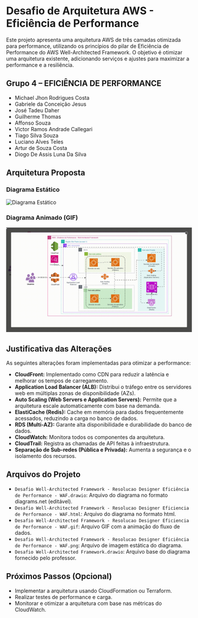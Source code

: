 # Desafio de Arquitetura AWS - Eficiência de Performance

Este projeto apresenta uma arquitetura AWS de três camadas otimizada para performance, utilizando os princípios do pilar de Eficiência de Performance do AWS Well-Architected Framework. O objetivo é otimizar uma arquitetura existente, adicionando serviços e ajustes para maximizar a performance e a resiliência.

## Grupo 4 – EFICIÊNCIA DE PERFORMANCE

* Michael Jhon Rodrigues Costa
* Gabriele da Conceição Jesus
* José Tadeu Daher
* Guilherme Thomas
* Affonso Souza
* Victor Ramos Andrade Callegari
* Tiago Silva Souza
* Luciano Alves Teles
* Artur de Souza Costa
* Diogo De Assis Luna Da Silva

## Arquitetura Proposta

### Diagrama Estático

![Diagrama Estático](https://github.com/arturcosta86/DESAFIO-DE-ARQUITETURA-PARA-02-11/blob/main/Desafio%20Well-Architected%20Framework%20-%20Resolucao%20Designer%20Efici%C3%AAncia%20de%20Performance%20-%20WAF.png)

### Diagrama Animado (GIF)

![Diagrama Animado](https://github.com/arturcosta86/DESAFIO-DE-ARQUITETURA-PARA-02-11/blob/main/Desafio%20Well-Architected%20Framework%20-%20Resolucao%20Designer%20Eficiencia%20de%20Performance%20-%20WAF.gif)

## Justificativa das Alterações

As seguintes alterações foram implementadas para otimizar a performance:

* **CloudFront:** Implementado como CDN para reduzir a latência e melhorar os tempos de carregamento.
* **Application Load Balancer (ALB):** Distribui o tráfego entre os servidores web em múltiplas zonas de disponibilidade (AZs).
* **Auto Scaling (Web Servers e Application Servers):** Permite que a arquitetura escale automaticamente com base na demanda.
* **ElastiCache (Redis):** Cache em memória para dados frequentemente acessados, reduzindo a carga no banco de dados.
* **RDS (Multi-AZ):** Garante alta disponibilidade e durabilidade do banco de dados.
* **CloudWatch:** Monitora todos os componentes da arquitetura.
* **CloudTrail:**  Registra as chamadas de API feitas à infraestrutura.
* **Separação de Sub-redes (Pública e Privada):** Aumenta a segurança e o isolamento dos recursos.

## Arquivos do Projeto

* `Desafio Well-Architected Framework - Resolucao Designer Eficiência de Performance - WAF.drawio`: Arquivo do diagrama no formato diagrams.net (editável).
* `Desafio Well-Architected Framework - Resolucao Designer Eficiencia de Performance - WAF.html`: Arquivo do diagrama no formato html.
* `Desafio Well-Architected Framework - Resolucao Designer Eficiencia de Performance - WAF.gif`: Arquivo GIF com a animação do fluxo de dados.
* `Desafio Well-Architected Framework - Resolucao Designer Eficiência de Performance - WAF.png`: Arquivo de imagem estática do diagrama.
* `Desafio Well-Architected Framework.drawio`: Arquivo base do diagrama fornecido pelo professor.


## Próximos Passos (Opcional)

* Implementar a arquitetura usando CloudFormation ou Terraform.
* Realizar testes de performance e carga.
* Monitorar e otimizar a arquitetura com base nas métricas do CloudWatch.
